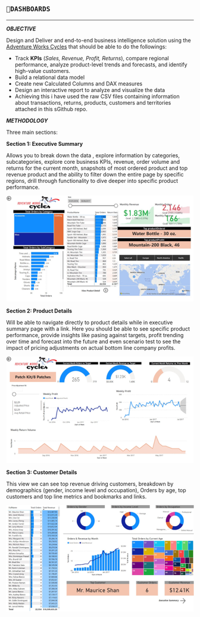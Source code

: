 ## `💨DASHBOARDS `

---

**_OBJECTIVE_**

Design and Deliver and end-to-end business intelligence solution using the [Adventure Works Cycles](https://github.com/kuta-ndze/KPIDashboarding/blob/main/AdventureWorks.pdf) that should be able to do the followings:

- Track **KPIs** (_Sales, Revenue, Profit, Returns_), compare regional performance, analyze product-level trends and forecasts, and identify high-value customers.
- Build a relational data model
- Create new Calculated Columns and DAX measures
- Design an interactive report to analyze and visualize the data
- Achieving this i have used the raw CSV files containing information about transactions, returns, products, customers and territories attached in this sGithub repo.

**_METHODOLOGY_**

Three main sections:

**Section 1: Executive Summary**

Allows you to break down the data , explore information by categories, subcategories, explore core business KPIs, revenue, order volume and returns for the current month, snapshots of most ordered product and top revenue product and the ability to filter down the entire page by specific regions, drill through functionality to dive deeper into specific product performance.

![Executive Summary](https://github.com/kuta-ndze/KPIDashboarding/blob/main/advwrks1.jpg)

**Section 2: Product Details**

Will be able to navigate directly to product details while in executive summary page with a link. Here you should be able to see specific product performance, provide insights like pasing against targets, profit trending over time and forecast into the future and even scenario test to see the impact of pricing adjustments on actual bottom line company profits.

![Product details](https://github.com/kuta-ndze/KPIDashboarding/blob/main/advwrks2.jpg)

**Section 3: Customer Details**

This view we can see top revenue driving customers, breakdown by demographics (gender, income level and occupation), Orders by age, top customers and top line metrics and bookmarks and links.

![Customer Details](https://github.com/kuta-ndze/KPIDashboarding/blob/main/advwrks3.jpg)
